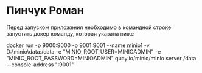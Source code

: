 <h1>Пинчук Роман</h1>
Перед запуском приложения необходимо в командной строке запустить докер команду, которая указана ниже

docker run 
   -p 9000:9000 
   -p 9001:9001 
   --name minio1 
   -v D:\minio\data:/data 
   -e "MINIO_ROOT_USER=MINIOADMIN" 
   -e "MINIO_ROOT_PASSWORD=MINIOADMIN" 
   quay.io/minio/minio server /data --console-address ":9001"